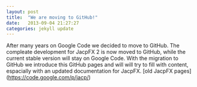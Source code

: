 ```yaml
---
layout: post
title:  "We are moving to GitHub!"
date:   2013-09-04 21:27:27
categories: jekyll update
---
```


After many years on Google Code we decided to move to GitHub. The compleate development for JacpFX 2 is now moved to GitHub, while the current stable version will stay on Google Code. With the migration to GitHub we introduce this GitHub pages and will will try to fill with content, espacially with an updated documentation for JacpFX. 
[old JacpFX pages] (https://code.google.com/p/jacp/)

